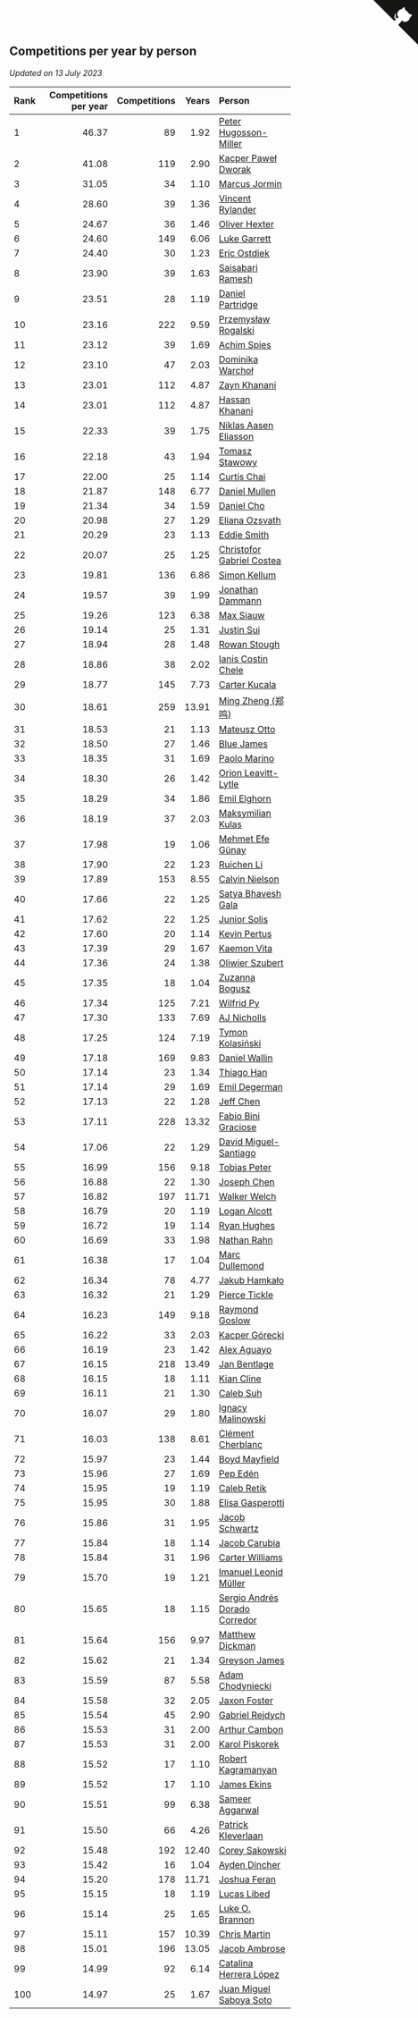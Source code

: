 ## Competitions per year by person

*Updated on 13 July 2023*

| Rank | Competitions per year | Competitions | Years | Person |
| :--- | ---: | ---: | ---: | :--- |
| 1 | 46.37 | 89 | 1.92 | [Peter Hugosson-Miller](https://www.worldcubeassociation.org/persons/2021HUGO01) |
| 2 | 41.08 | 119 | 2.90 | [Kacper Paweł Dworak](https://www.worldcubeassociation.org/persons/2020DWOR01) |
| 3 | 31.05 | 34 | 1.10 | [Marcus Jormin](https://www.worldcubeassociation.org/persons/2022JORM01) |
| 4 | 28.60 | 39 | 1.36 | [Vincent Rylander](https://www.worldcubeassociation.org/persons/2022RYLA01) |
| 5 | 24.67 | 36 | 1.46 | [Oliver Hexter](https://www.worldcubeassociation.org/persons/2022HEXT01) |
| 6 | 24.60 | 149 | 6.06 | [Luke Garrett](https://www.worldcubeassociation.org/persons/2017GARR05) |
| 7 | 24.40 | 30 | 1.23 | [Eric Ostdiek](https://www.worldcubeassociation.org/persons/2022OSTD01) |
| 8 | 23.90 | 39 | 1.63 | [Saisabari Ramesh](https://www.worldcubeassociation.org/persons/2021RAME01) |
| 9 | 23.51 | 28 | 1.19 | [Daniel Partridge](https://www.worldcubeassociation.org/persons/2022PART02) |
| 10 | 23.16 | 222 | 9.59 | [Przemysław Rogalski](https://www.worldcubeassociation.org/persons/2013ROGA02) |
| 11 | 23.12 | 39 | 1.69 | [Achim Spies](https://www.worldcubeassociation.org/persons/2021SPIE01) |
| 12 | 23.10 | 47 | 2.03 | [Dominika Warchoł](https://www.worldcubeassociation.org/persons/2021WARC01) |
| 13 | 23.01 | 112 | 4.87 | [Zayn Khanani](https://www.worldcubeassociation.org/persons/2018KHAN28) |
| 14 | 23.01 | 112 | 4.87 | [Hassan Khanani](https://www.worldcubeassociation.org/persons/2018KHAN26) |
| 15 | 22.33 | 39 | 1.75 | [Niklas Aasen Eliasson](https://www.worldcubeassociation.org/persons/2021ELIA01) |
| 16 | 22.18 | 43 | 1.94 | [Tomasz Stawowy](https://www.worldcubeassociation.org/persons/2021STAW01) |
| 17 | 22.00 | 25 | 1.14 | [Curtis Chai](https://www.worldcubeassociation.org/persons/2022CHAI02) |
| 18 | 21.87 | 148 | 6.77 | [Daniel Mullen](https://www.worldcubeassociation.org/persons/2016MULL04) |
| 19 | 21.34 | 34 | 1.59 | [Daniel Cho](https://www.worldcubeassociation.org/persons/2021CHOD01) |
| 20 | 20.98 | 27 | 1.29 | [Eliana Ozsvath](https://www.worldcubeassociation.org/persons/2022OZSV01) |
| 21 | 20.29 | 23 | 1.13 | [Eddie Smith](https://www.worldcubeassociation.org/persons/2022SMIT20) |
| 22 | 20.07 | 25 | 1.25 | [Christofor Gabriel Costea](https://www.worldcubeassociation.org/persons/2022COST03) |
| 23 | 19.81 | 136 | 6.86 | [Simon Kellum](https://www.worldcubeassociation.org/persons/2016KELL12) |
| 24 | 19.57 | 39 | 1.99 | [Jonathan Dammann](https://www.worldcubeassociation.org/persons/2021DAMM01) |
| 25 | 19.26 | 123 | 6.38 | [Max Siauw](https://www.worldcubeassociation.org/persons/2017SIAU02) |
| 26 | 19.14 | 25 | 1.31 | [Justin Sui](https://www.worldcubeassociation.org/persons/2022SUIJ01) |
| 27 | 18.94 | 28 | 1.48 | [Rowan Stough](https://www.worldcubeassociation.org/persons/2022STOU01) |
| 28 | 18.86 | 38 | 2.02 | [Ianis Costin Chele](https://www.worldcubeassociation.org/persons/2021CHEL01) |
| 29 | 18.77 | 145 | 7.73 | [Carter Kucala](https://www.worldcubeassociation.org/persons/2015KUCA01) |
| 30 | 18.61 | 259 | 13.91 | [Ming Zheng (郑鸣)](https://www.worldcubeassociation.org/persons/2009ZHEN11) |
| 31 | 18.53 | 21 | 1.13 | [Mateusz Otto](https://www.worldcubeassociation.org/persons/2022OTTO01) |
| 32 | 18.50 | 27 | 1.46 | [Blue James](https://www.worldcubeassociation.org/persons/2022JAME01) |
| 33 | 18.35 | 31 | 1.69 | [Paolo Marino](https://www.worldcubeassociation.org/persons/2021MARI04) |
| 34 | 18.30 | 26 | 1.42 | [Orion Leavitt-Lytle](https://www.worldcubeassociation.org/persons/2022LEAV01) |
| 35 | 18.29 | 34 | 1.86 | [Emil Elghorn](https://www.worldcubeassociation.org/persons/2021ELGH01) |
| 36 | 18.19 | 37 | 2.03 | [Maksymilian Kulas](https://www.worldcubeassociation.org/persons/2021KULA02) |
| 37 | 17.98 | 19 | 1.06 | [Mehmet Efe Günay](https://www.worldcubeassociation.org/persons/2022GUNA05) |
| 38 | 17.90 | 22 | 1.23 | [Ruichen Li](https://www.worldcubeassociation.org/persons/2022LIRU02) |
| 39 | 17.89 | 153 | 8.55 | [Calvin Nielson](https://www.worldcubeassociation.org/persons/2014NIEL03) |
| 40 | 17.66 | 22 | 1.25 | [Satya Bhavesh Gala](https://www.worldcubeassociation.org/persons/2022GALA03) |
| 41 | 17.62 | 22 | 1.25 | [Junior Solis](https://www.worldcubeassociation.org/persons/2022SOLI03) |
| 42 | 17.60 | 20 | 1.14 | [Kevin Pertus](https://www.worldcubeassociation.org/persons/2022PERT01) |
| 43 | 17.39 | 29 | 1.67 | [Kaemon Vita](https://www.worldcubeassociation.org/persons/2021VITA01) |
| 44 | 17.36 | 24 | 1.38 | [Oliwier Szubert](https://www.worldcubeassociation.org/persons/2022SZUB01) |
| 45 | 17.35 | 18 | 1.04 | [Zuzanna Bogusz](https://www.worldcubeassociation.org/persons/2022BOGU01) |
| 46 | 17.34 | 125 | 7.21 | [Wilfrid Py](https://www.worldcubeassociation.org/persons/2016PYWI01) |
| 47 | 17.30 | 133 | 7.69 | [AJ Nicholls](https://www.worldcubeassociation.org/persons/2015NICH04) |
| 48 | 17.25 | 124 | 7.19 | [Tymon Kolasiński](https://www.worldcubeassociation.org/persons/2016KOLA02) |
| 49 | 17.18 | 169 | 9.83 | [Daniel Wallin](https://www.worldcubeassociation.org/persons/2013WALL03) |
| 50 | 17.14 | 23 | 1.34 | [Thiago Han](https://www.worldcubeassociation.org/persons/2022HANT01) |
| 51 | 17.14 | 29 | 1.69 | [Emil Degerman](https://www.worldcubeassociation.org/persons/2021DEGE01) |
| 52 | 17.13 | 22 | 1.28 | [Jeff Chen](https://www.worldcubeassociation.org/persons/2022CHEN19) |
| 53 | 17.11 | 228 | 13.32 | [Fabio Bini Graciose](https://www.worldcubeassociation.org/persons/2010GRAC02) |
| 54 | 17.06 | 22 | 1.29 | [David Miguel-Santiago](https://www.worldcubeassociation.org/persons/2022MIGU02) |
| 55 | 16.99 | 156 | 9.18 | [Tobias Peter](https://www.worldcubeassociation.org/persons/2014PETE03) |
| 56 | 16.88 | 22 | 1.30 | [Joseph Chen](https://www.worldcubeassociation.org/persons/2022CHEN16) |
| 57 | 16.82 | 197 | 11.71 | [Walker Welch](https://www.worldcubeassociation.org/persons/2011WELC01) |
| 58 | 16.79 | 20 | 1.19 | [Logan Alcott](https://www.worldcubeassociation.org/persons/2022ALCO02) |
| 59 | 16.72 | 19 | 1.14 | [Ryan Hughes](https://www.worldcubeassociation.org/persons/2022HUGH04) |
| 60 | 16.69 | 33 | 1.98 | [Nathan Rahn](https://www.worldcubeassociation.org/persons/2021RAHN01) |
| 61 | 16.38 | 17 | 1.04 | [Marc Dullemond](https://www.worldcubeassociation.org/persons/2022DULL01) |
| 62 | 16.34 | 78 | 4.77 | [Jakub Hamkało](https://www.worldcubeassociation.org/persons/2018HAMK01) |
| 63 | 16.32 | 21 | 1.29 | [Pierce Tickle](https://www.worldcubeassociation.org/persons/2022TICK01) |
| 64 | 16.23 | 149 | 9.18 | [Raymond Goslow](https://www.worldcubeassociation.org/persons/2014GOSL01) |
| 65 | 16.22 | 33 | 2.03 | [Kacper Górecki](https://www.worldcubeassociation.org/persons/2021GORE01) |
| 66 | 16.19 | 23 | 1.42 | [Alex Aguayo](https://www.worldcubeassociation.org/persons/2022AGUA01) |
| 67 | 16.15 | 218 | 13.49 | [Jan Bentlage](https://www.worldcubeassociation.org/persons/2010BENT01) |
| 68 | 16.15 | 18 | 1.11 | [Kian Cline](https://www.worldcubeassociation.org/persons/2022CLIN01) |
| 69 | 16.11 | 21 | 1.30 | [Caleb Suh](https://www.worldcubeassociation.org/persons/2022SUHC01) |
| 70 | 16.07 | 29 | 1.80 | [Ignacy Malinowski](https://www.worldcubeassociation.org/persons/2021MALI02) |
| 71 | 16.03 | 138 | 8.61 | [Clément Cherblanc](https://www.worldcubeassociation.org/persons/2014CHER05) |
| 72 | 15.97 | 23 | 1.44 | [Boyd Mayfield](https://www.worldcubeassociation.org/persons/2022MAYF01) |
| 73 | 15.96 | 27 | 1.69 | [Pep Edén](https://www.worldcubeassociation.org/persons/2021EDEN01) |
| 74 | 15.95 | 19 | 1.19 | [Caleb Retik](https://www.worldcubeassociation.org/persons/2022RETI01) |
| 75 | 15.95 | 30 | 1.88 | [Elisa Gasperotti](https://www.worldcubeassociation.org/persons/2021GASP01) |
| 76 | 15.86 | 31 | 1.95 | [Jacob Schwartz](https://www.worldcubeassociation.org/persons/2021SCHW01) |
| 77 | 15.84 | 18 | 1.14 | [Jacob Carubia](https://www.worldcubeassociation.org/persons/2022CARU02) |
| 78 | 15.84 | 31 | 1.96 | [Carter Williams](https://www.worldcubeassociation.org/persons/2021WILL06) |
| 79 | 15.70 | 19 | 1.21 | [Imanuel Leonid Müller](https://www.worldcubeassociation.org/persons/2022MULL02) |
| 80 | 15.65 | 18 | 1.15 | [Sergio Andrés Dorado Corredor](https://www.worldcubeassociation.org/persons/2022CORR05) |
| 81 | 15.64 | 156 | 9.97 | [Matthew Dickman](https://www.worldcubeassociation.org/persons/2013DICK01) |
| 82 | 15.62 | 21 | 1.34 | [Greyson James](https://www.worldcubeassociation.org/persons/2022JAME02) |
| 83 | 15.59 | 87 | 5.58 | [Adam Chodyniecki](https://www.worldcubeassociation.org/persons/2017CHOD02) |
| 84 | 15.58 | 32 | 2.05 | [Jaxon Foster](https://www.worldcubeassociation.org/persons/2021FOST01) |
| 85 | 15.54 | 45 | 2.90 | [Gabriel Rejdych](https://www.worldcubeassociation.org/persons/2020REJD01) |
| 86 | 15.53 | 31 | 2.00 | [Arthur Cambon](https://www.worldcubeassociation.org/persons/2021CAMB01) |
| 87 | 15.53 | 31 | 2.00 | [Karol Piskorek](https://www.worldcubeassociation.org/persons/2021PISK01) |
| 88 | 15.52 | 17 | 1.10 | [Robert Kagramanyan](https://www.worldcubeassociation.org/persons/2022KAGR01) |
| 89 | 15.52 | 17 | 1.10 | [James Ekins](https://www.worldcubeassociation.org/persons/2022EKIN01) |
| 90 | 15.51 | 99 | 6.38 | [Sameer Aggarwal](https://www.worldcubeassociation.org/persons/2017AGGA01) |
| 91 | 15.50 | 66 | 4.26 | [Patrick Kleverlaan](https://www.worldcubeassociation.org/persons/2019KLEV01) |
| 92 | 15.48 | 192 | 12.40 | [Corey Sakowski](https://www.worldcubeassociation.org/persons/2011SAKO01) |
| 93 | 15.42 | 16 | 1.04 | [Ayden Dincher](https://www.worldcubeassociation.org/persons/2022DINC01) |
| 94 | 15.20 | 178 | 11.71 | [Joshua Feran](https://www.worldcubeassociation.org/persons/2011FERA01) |
| 95 | 15.15 | 18 | 1.19 | [Lucas Libed](https://www.worldcubeassociation.org/persons/2022LIBE02) |
| 96 | 15.14 | 25 | 1.65 | [Luke O. Brannon](https://www.worldcubeassociation.org/persons/2021BRAN02) |
| 97 | 15.11 | 157 | 10.39 | [Chris Martin](https://www.worldcubeassociation.org/persons/2013MART03) |
| 98 | 15.01 | 196 | 13.05 | [Jacob Ambrose](https://www.worldcubeassociation.org/persons/2010AMBR01) |
| 99 | 14.99 | 92 | 6.14 | [Catalina Herrera López](https://www.worldcubeassociation.org/persons/2017LOPE31) |
| 100 | 14.97 | 25 | 1.67 | [Juan Miguel Saboya Soto](https://www.worldcubeassociation.org/persons/2021SOTO01) |


<a href="https://github.com/JustinTimeCuber/wca_statistics" class="github-corner" aria-label="View source on Github"><svg width="80" height="80" viewBox="0 0 250 250" style="fill:#151513; color:#fff; position: absolute; top: 0; border: 0; right: 0;" aria-hidden="true"><path d="M0,0 L115,115 L130,115 L142,142 L250,250 L250,0 Z"></path><path d="M128.3,109.0 C113.8,99.7 119.0,89.6 119.0,89.6 C122.0,82.7 120.5,78.6 120.5,78.6 C119.2,72.0 123.4,76.3 123.4,76.3 C127.3,80.9 125.5,87.3 125.5,87.3 C122.9,97.6 130.6,101.9 134.4,103.2" fill="currentColor" style="transform-origin: 130px 106px;" class="octo-arm"></path><path d="M115.0,115.0 C114.9,115.1 118.7,116.5 119.8,115.4 L133.7,101.6 C136.9,99.2 139.9,98.4 142.2,98.6 C133.8,88.0 127.5,74.4 143.8,58.0 C148.5,53.4 154.0,51.2 159.7,51.0 C160.3,49.4 163.2,43.6 171.4,40.1 C171.4,40.1 176.1,42.5 178.8,56.2 C183.1,58.6 187.2,61.8 190.9,65.4 C194.5,69.0 197.7,73.2 200.1,77.6 C213.8,80.2 216.3,84.9 216.3,84.9 C212.7,93.1 206.9,96.0 205.4,96.6 C205.1,102.4 203.0,107.8 198.3,112.5 C181.9,128.9 168.3,122.5 157.7,114.1 C157.9,116.9 156.7,120.9 152.7,124.9 L141.0,136.5 C139.8,137.7 141.6,141.9 141.8,141.8 Z" fill="currentColor" class="octo-body"></path></svg></a><style>.github-corner:hover .octo-arm{animation:octocat-wave 560ms ease-in-out}@keyframes octocat-wave{0%,100%{transform:rotate(0)}20%,60%{transform:rotate(-25deg)}40%,80%{transform:rotate(10deg)}}@media (max-width:500px){.github-corner:hover .octo-arm{animation:none}.github-corner .octo-arm{animation:octocat-wave 560ms ease-in-out}}</style>

